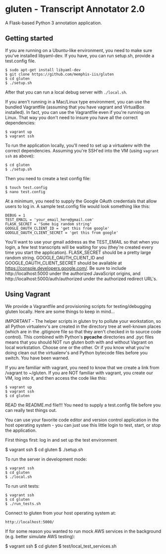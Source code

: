 # gluten - Transcript Annotator 2.0

A Flask-based Python 3 annotation application.

## Getting started

If you are running on a Ubuntu-like environment, you need to make sure you've
installed libyaml-dev. If you have, you can run setup.sh, provide a test.config
file.

    $ sudo apt-get install libyaml-dev
    $ git clone https://github.com/memphis-iis/gluten
    $ cd gluten
    $ ./setup.sh

After that you can run a local debug server with `./local.sh`.

If you aren't running in a Mac/Linux type environment, you can use the
bundled Vagrantfile (assuming that you have vagrant and VirtualBox installed).
In fact, you can use the Vagrantfile even if you're running on Linux. That way
you don't need to insure you have all the correct dependencies:

    $ vagrant up
    $ vagrant ssh

To run the application locally, you'll need to set up a virtualenv with the
correct dependencies. Assuming you're SSH'ed into the VM (using `vagrant ssh`
as above):

    $ cd gluten
    $ ./setup.sh

Then you need to create a test config file:

    $ touch test.config
    $ nano test.config

At a minimum, you need to supply the Google OAuth credentials that allow users
to log in.  A sample test.config file would look something like this:

    DEBUG = 1
    TEST_EMAIL = 'your_email_here@gmail.com'
    FLASK_SECRET = 'Some big random string'
    GOOGLE_OAUTH_CLIENT_ID = 'get this from google'
    GOOGLE_OAUTH_CLIENT_SECRET = 'get this from google'

You'll want to use your gmail address as the TEST_EMAIL so that when you login,
a few test transcripts will be waiting for you (they're created every time you
start the application). FLASK_SECRET should be a pretty large random string.
GOOGLE_OAUTH_CLIENT_ID and GOOGLE_OAUTH_CLIENT_SECRET should be available at
https://console.developers.google.com/. Be sure to include
http://localhost:5000 under the authorized JavaScript origins, and
http://localhost:5000/auth/authorized under the authorized redirect URL's.

## Using Vagrant

We provide a Vagrantfile and provisioning scripts for testing/debugging
gluten locally.  Here are some things to keep in mind...

_IMPORTANT_ - The helper scripts in gluten try to pollute your workstation,
so all Python virtualenv's are created in the directory tree at well-known
places (which are in the .gitignore file so that they aren't checked in to
source code control). This combined with Python's __pycache__ directories and
.pyc files means that you should NOT run gluten both with and without Vagrant
on local workstation. Choose one or the other. Or if you know what you're doing
clean out the virtualenv's and Python bytecode files before you switch. You
have been warned.

If you are familiar with vagrant, you need to know that we create a link
from /vagrant to ~/gluten. If you are NOT familiar with vagrant, you
create our VM, log into it, and then access the code like this:

    $ vagrant up
    $ vagrant ssh
    $ cd gluten

READ the README.md file!!! You need to supply a test.config file before
you can really test things out.

You can use your favorite code editor and version control application in
the host operating system - you can just use this little login to test,
start, or stop the application.

First things first: log in and set up the test environment

   $ vagrant ssh
   $ cd gluten
   $ ./setup.sh

To run the server in development mode:

    $ vagrant ssh
    $ cd gluten
    $ ./local.sh

To run unit tests:

    $ vagrant ssh
    $ cd gluten
    $ ./run_tests.sh

Connect to gluten from your host operating system at:

    http://localhost:5000/

If for some reason you wanted to run mock AWS services in the background (e.g.
better simulate AWS testing):

   $ vagrant ssh
   $ cd gluten
   $ test/local_test_services.sh
